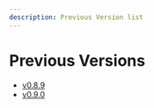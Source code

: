 ```yaml
---
description: Previous Version list
---
```


# Previous Versions

* [v0.8.9](https://spaceone-dev.gitbook.io/spaceone-apis/previous-versions/previous_version/v0.8.9/)
* [v0.9.0](https://spaceone-dev.gitbook.io/spaceone-apis/previous-versions/previous_version/v0.9.0/)

